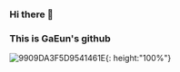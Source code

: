### Hi there 👋
### This is GaEun's github
![9909DA3F5D9541461E](https://github.com/seogaeun/seogaeun/assets/22024442/962fb3ea-ae23-4cf3-8260-706d9c182632){: height:"100%"}

<!--
**seogaeun/seogaeun** is a ✨ _special_ ✨ repository because its `README.md` (this file) appears on your GitHub profile.

Here are some ideas to get you started:

🔭 I’m currently working on ...
- 🌱 I’m currently learning ...
- 👯 I’m looking to collaborate on ...
- 🤔 I’m looking for help with ...
- 💬 Ask me about ...
- 📫 How to reach me: ...
- 😄 Pronouns: ...
- ⚡ Fun fact: ...
-->

